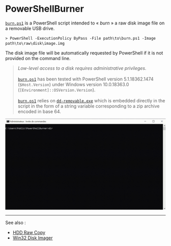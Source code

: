 # PowerShellBurner

[`burn.ps1`](burn.ps1) is a PowerShell script intended to « _burn_ » a raw disk image file on a removable USB drive.

```console
> PowerShell -ExecutionPolicy ByPass -File path\to\burn.ps1 -Image path\to\raw\disk\image.img
```

The disk image file will be automatically requested by PowerShell if it is not provided on the command line.

> _Low-level access to a disk requires administrative privileges._
><br/><br/>
> [`burn.ps1`](burn.ps1) has been tested with PowerShell version 5.1.18362.1474 (`$Host.Version`) under Windows version 10.0.18363.0 (`[Environment]::OSVersion.Version`).
> <br/><br/>
> [`burn.ps1`](burn.ps1) relies on [`dd-removable.exe`](http://www.chrysocome.net/dd) which is embedded directly in the script in the form of a string variable corresponding to a zip archive encoded in base 64.

![PSBurner](PSBurner.gif)

---

See also :
- [HDD Raw Copy](https://hddguru.com/software/HDD-Raw-Copy-Tool/)
- [Win32 Disk Imager](https://sourceforge.net/projects/win32diskimager/)
